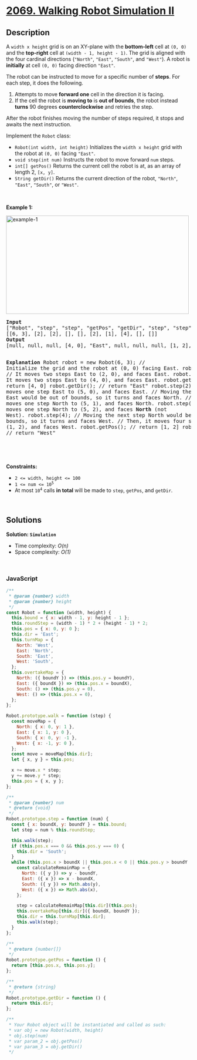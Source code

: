 # [2069. Walking Robot Simulation II](https://leetcode.com/problems/walking-robot-simulation-ii)

## Description

<div class="elfjS" data-track-load="description_content"><p>A <code>width x height</code> grid is on an XY-plane with the <strong>bottom-left</strong> cell at <code>(0, 0)</code> and the <strong>top-right</strong> cell at <code>(width - 1, height - 1)</code>. The grid is aligned with the four cardinal directions (<code>"North"</code>, <code>"East"</code>, <code>"South"</code>, and <code>"West"</code>). A robot is <strong>initially</strong> at cell <code>(0, 0)</code> facing direction <code>"East"</code>.</p>

<p>The robot can be instructed to move for a specific number of <strong>steps</strong>. For each step, it does the following.</p>

<ol>
	<li>Attempts to move <strong>forward one</strong> cell in the direction it is facing.</li>
	<li>If the cell the robot is <strong>moving to</strong> is <strong>out of bounds</strong>, the robot instead <strong>turns</strong> 90 degrees <strong>counterclockwise</strong> and retries the step.</li>
</ol>

<p>After the robot finishes moving the number of steps required, it stops and awaits the next instruction.</p>

<p>Implement the <code>Robot</code> class:</p>

<ul>
	<li><code>Robot(int width, int height)</code> Initializes the <code>width x height</code> grid with the robot at <code>(0, 0)</code> facing <code>"East"</code>.</li>
	<li><code>void step(int num)</code> Instructs the robot to move forward <code>num</code> steps.</li>
	<li><code>int[] getPos()</code> Returns the current cell the robot is at, as an array of length 2, <code>[x, y]</code>.</li>
	<li><code>String getDir()</code> Returns the current direction of the robot, <code>"North"</code>, <code>"East"</code>, <code>"South"</code>, or <code>"West"</code>.</li>
</ul>

<p>&nbsp;</p>
<p><strong class="example">Example 1:</strong></p>
<img alt="example-1" src="https://assets.leetcode.com/uploads/2021/10/09/example-1.png" style="width: 498px; height: 268px;">
<pre><strong>Input</strong>
["Robot", "step", "step", "getPos", "getDir", "step", "step", "step", "getPos", "getDir"]
[[6, 3], [2], [2], [], [], [2], [1], [4], [], []]
<strong>Output</strong>
[null, null, null, [4, 0], "East", null, null, null, [1, 2], "West"]

<strong>Explanation</strong>
Robot robot = new Robot(6, 3); // Initialize the grid and the robot at (0, 0) facing East.
robot.step(2); // It moves two steps East to (2, 0), and faces East.
robot.step(2); // It moves two steps East to (4, 0), and faces East.
robot.getPos(); // return [4, 0]
robot.getDir(); // return "East"
robot.step(2); // It moves one step East to (5, 0), and faces East.
// Moving the next step East would be out of bounds, so it turns and faces North.
// Then, it moves one step North to (5, 1), and faces North.
robot.step(1); // It moves one step North to (5, 2), and faces <strong>North</strong> (not West).
robot.step(4); // Moving the next step North would be out of bounds, so it turns and faces West.
// Then, it moves four steps West to (1, 2), and faces West.
robot.getPos(); // return [1, 2]
robot.getDir(); // return "West"

</pre>

<p>&nbsp;</p>
<p><strong>Constraints:</strong></p>

<ul>
	<li><code>2 &lt;= width, height &lt;= 100</code></li>
	<li><code>1 &lt;= num &lt;= 10<sup>5</sup></code></li>
	<li>At most <code>10<sup>4</sup></code> calls <strong>in total</strong> will be made to <code>step</code>, <code>getPos</code>, and <code>getDir</code>.</li>
</ul>
</div>

<p>&nbsp;</p>

## Solutions

**Solution: `Simulation`**

- Time complexity: <em>O(n)</em>
- Space complexity: <em>O(1)</em>

<p>&nbsp;</p>

### **JavaScript**

```js
/**
 * @param {number} width
 * @param {number} height
 */
const Robot = function (width, height) {
  this.bound = { x: width - 1, y: height - 1 };
  this.roundStep = (width - 1) * 2 + (height - 1) * 2;
  this.pos = { x: 0, y: 0 };
  this.dir = 'East';
  this.turnMap = {
    North: 'West',
    East: 'North',
    South: 'East',
    West: 'South',
  };
  this.overtakeMap = {
    North: ({ boundY }) => (this.pos.y = boundY),
    East: ({ boundX }) => (this.pos.x = boundX),
    South: () => (this.pos.y = 0),
    West: () => (this.pos.x = 0),
  };
};

Robot.prototype.walk = function (step) {
  const moveMap = {
    North: { x: 0, y: 1 },
    East: { x: 1, y: 0 },
    South: { x: 0, y: -1 },
    West: { x: -1, y: 0 },
  };
  const move = moveMap[this.dir];
  let { x, y } = this.pos;

  x += move.x * step;
  y += move.y * step;
  this.pos = { x, y };
};

/**
 * @param {number} num
 * @return {void}
 */
Robot.prototype.step = function (num) {
  const { x: boundX, y: boundY } = this.bound;
  let step = num % this.roundStep;

  this.walk(step);
  if (this.pos.x === 0 && this.pos.y === 0) {
    this.dir = 'South';
  }
  while (this.pos.x > boundX || this.pos.x < 0 || this.pos.y > boundY || this.pos.y < 0) {
    const calculateRemainMap = {
      North: ({ y }) => y - boundY,
      East: ({ x }) => x - boundX,
      South: ({ y }) => Math.abs(y),
      West: ({ x }) => Math.abs(x),
    };

    step = calculateRemainMap[this.dir](this.pos);
    this.overtakeMap[this.dir]({ boundX, boundY });
    this.dir = this.turnMap[this.dir];
    this.walk(step);
  }
};

/**
 * @return {number[]}
 */
Robot.prototype.getPos = function () {
  return [this.pos.x, this.pos.y];
};

/**
 * @return {string}
 */
Robot.prototype.getDir = function () {
  return this.dir;
};

/**
 * Your Robot object will be instantiated and called as such:
 * var obj = new Robot(width, height)
 * obj.step(num)
 * var param_2 = obj.getPos()
 * var param_3 = obj.getDir()
 */
```

